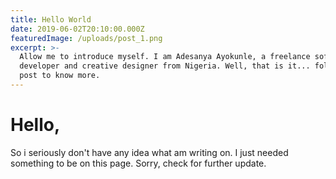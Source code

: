 ```yaml
---
title: Hello World
date: 2019-06-02T20:10:00.000Z
featuredImage: /uploads/post_1.png
excerpt: >-
  Allow me to introduce myself. I am Adesanya Ayokunle, a freelance software
  developer and creative designer from Nigeria. Well, that is it... follow the
  post to know more.
---
```

# Hello,

So i seriously don't have any idea what am writing on. I just needed something to be on this page. Sorry, check for further update.
